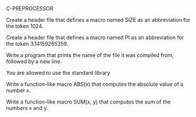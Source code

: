C-PREPROCESSOR

Create a header file that defines a macro named SIZE as an abbreviation for the token 1024.

Create a header file that defines a macro named PI as an abbreviation for the token 3.14159265359.

Write a program that prints the name of the file it was compiled from, followed by a new line.

You are allowed to use the standard library

Write a function-like macro ABS(x) that computes the absolute value of a number x.

Write a function-like macro SUM(x, y) that computes the sum of the numbers x and y.
